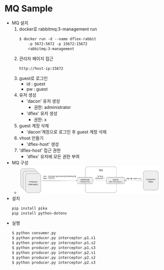 # MQ Sample
* MQ 설치
  1. docker로 rabbitmq:3-management run
      ``` 
      $ docker run -d --name dflex-rabbit 
          -p 5672:5672 -p 15672:15672 
          rabbitmq:3-management
      ```
  2. 관리자 페이지 접근
      ``` 
      http://host-ip:15672
      ```
  3. guest로 로그인
     - id : guest
     - pw : guest
  4. 유저 생성
     - 'dacon' 유저 생성
       - 권한: administrator
     - 'dflex' 유저 생성
       - 권한: x
  5. guest 계정 삭제
     - 'dacon'계정으로 로그인 후 guest 계정 삭제
  6. vhost 만들기
     - 'dflex-host' 생성
  7. 'dflex-host' 접근 권한
     - 'dflex' 유저에 모든 권한 부여
* MQ 구성
  - ![mq구성](images/mq_structure.png)
* 설치
  ``` 
  pip install pika
  pip install python-dotenv
  ```
* 실행
  ``` 
  $ python consumer.py
  $ python producer.py interceptor.p1.s1
  $ python producer.py interceptor.p1.s2
  $ python producer.py interceptor.p1.s3
  $ python producer.py interceptor.p2.s1
  $ python producer.py interceptor.p2.s2
  $ python producer.py interceptor.p2.s3
  ```